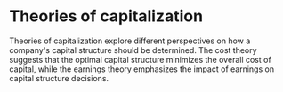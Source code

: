 # Theories of capitalization
Theories of capitalization explore different perspectives on how a company's capital structure should be determined. The cost theory suggests that the optimal capital structure minimizes the overall cost of capital, while the earnings theory emphasizes the impact of earnings on capital structure decisions.
